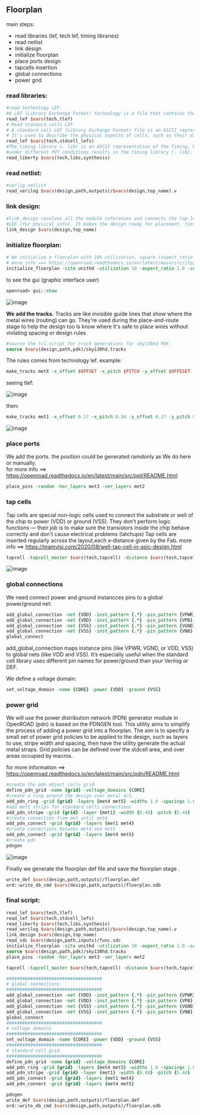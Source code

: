 ## Floorplan
main steps:
  * read libraries (lef, tech lef, timing libraries)
  * read netlist 
  * link design
  * initialize floorplan
  * place ports design
  * tapcells insertion
  * global connections
  * power grid


### read libraries:

```tcl
#read technology LEF.
#A LEF (Library Exchange Format) technology is a file that contains the manufacturing rules and the physical and electrical characteristics of a VLSI design.
read_lef $vars(tech,tlef)
# Read standard cells LEF
# A standard cell LEF (Library Exchange Format) file is an ASCII representation of the physical layout of standard cells in a VLSI design.
# It's used to describe the physical aspects of cells, such as their dimensions, pin locations, and routing blockages    
read_lef $vars(tech,stdcell_lefs)                                                                                                                                                                               # Read library cells. 
#The timing library (. lib) is an ASCII representation of the Timing, Power and Area associated with the standard cells. Characterization of cells
#under different PVT conditions results in the timing library (. lib). The delay calculation happens based on input transition (Slew) and the output capacitance (Load) 
read_liberty $vars(tech,libs,synthesis)
```
### read netlist:

```tcl
#verlig netlist 
read_verilog $vars(design,path,outputs)/$vars(design,top_name).v
```

### link design:

```tcl
#link_design resolves all the module references and connects the top-level module with the definitions provided by the loaded Liberty (.lib) files and
#LEF (for physical info). It makes the design ready for placement, timing analysis, and optimization.
link_design $vars(design,top_name)
```

### initialize floorplan:
```tcl
# We initialize a floorplan with 10% utilization, square (aspect_ratio 1.0), and with space between the core and die of 4.7
# more info ==> https://openroad.readthedocs.io/en/latest/main/src/ifp/README.html
initialize_floorplan -site unithd -utilization 10 -aspect_ratio 1.0 -core_space 4.7
```
to see the gui (graphic interface user)
```tcl
openroad> gui::show
```
![image](https://github.com/user-attachments/assets/e3dabea9-99a2-4c00-b71d-624914c33c5c)

**We add the tracks.**
Tracks are like invisible guide lines that show where the metal wires (routing) can go. They're used during the place-and-route stage to help the design too ls know where it's safe to place wires without violating spacing or design rules

```tcl
#source the tcl script for track generations for sky130hd PDK
source $vars(design,path,pdk)/sky130hd.tracks
```

The rules comes from technology lef. example:

```tcl
make_tracks metX -x_offset $OFFSET -x_pitch $PITCH -y_offset $OFFESET -y_pitch $PITCH
```
seeing tlef:

![image](https://github.com/user-attachments/assets/24851758-c4b7-406b-b7d9-6e263e0c7671)

then:

```tcl
make_tracks met1 -x_offset 0.17 -x_pitch 0.34 -y_offset 0.17 -y_pitch 0.34
```

![image](https://github.com/user-attachments/assets/0edbef1c-5fde-46b1-b69b-94bba0e3fa3b)


### place ports
We add the ports. the position could be generated ramdonly as We do here or manually. \
for more info ==> https://openroad.readthedocs.io/en/latest/main/src/ppl/README.html

```tcl
place_pins -random -hor_layers met3 -ver_layers met2
```

### tap cells
Tap cells are special non-logic cells used to connect the substrate or well of the chip to power (VDD) or ground (VSS). They don't perform logic functions — their job is to make sure the transistors inside the chip behave correctly and don't cause electrical problems (latchups)
Tap cells are inserted regularly across the layout,each x-distance given by the Fab.
more info ==> https://teamvlsi.com/2020/08/well-tap-cell-in-asic-design.html

```tcl
tapcell -tapcell_master $vars(tech,tapcell) -distance $vars(tech,tapcell_distance)
```

![image](https://github.com/user-attachments/assets/48ffd429-def1-4fd7-8fee-59acb24944ef)

### global connections
We need connect power and ground instancces pins to a global power/ground net:

```tcl
add_global_connection -net {VDD} -inst_pattern {.*} -pin_pattern {VPWR} -power    
add_global_connection -net {VDD} -inst_pattern {.*} -pin_pattern {VPB}
add_global_connection -net {VSS} -inst_pattern {.*} -pin_pattern {VGND} -ground
add_global_connection -net {VSS} -inst_pattern {.*} -pin_pattern {VNB}
global_connect
```
add_global_connection maps instance pins (like VPWR, VGND, or VDD, VSS) to global nets (like VDD and VSS). It’s especially useful when the standard cell library uses different pin names for power/ground than your Verilog or DEF.

We define a voltage domain:
```tcl
set_voltage_domain -name {CORE} -power {VDD} -ground {VSS}
```

### power grid
We will use the power distribution network (PDN) generator module in OpenROAD (pdn) is based on the PDNGEN tool. This utility aims to simplify the process of adding a power grid into a floorplan. The aim is to specify a small set of power grid policies to be applied to the design, such as layers to use, stripe width and spacing, then have the utility generate the actual metal straps. Grid policies can be defined over the stdcell area, and over areas occupied by macros.

for more information ==> https://openroad.readthedocs.io/en/latest/main/src/pdn/README.html

```tcl
#create the pdn object calls grid
define_pdn_grid -name {grid} -voltage_domains {CORE}
#create a ring around the design over metal 4/5.
add_pdn_ring -grid {grid} -layers {met4 met5} -widths 1.6 -spacings 1.6 -core_offsets 0
#add met1 strips for standard cells connections
add_pdn_stripe -grid {grid} -layer {met1} -width {0.48} -pitch {5.44} -offset {0} -followpins -extend_to_core_ring
#create connection from met until met4
add_pdn_connect -grid {grid} -layers {met1 met4}
#craate connections between met4 and met5
add_pdn_connect -grid {grid} -layers {met4 met5}
#create pdn
pdngen
```
![image](https://github.com/user-attachments/assets/cb0d6e74-f483-4bd5-ab6e-11a9ac932864)

Finally we generate the floorplan def file and save the floorplan stage .

```tcl
write_def $vars(design,path,outputs)/floorplan.def
ord::write_db_cmd $vars(design,path,outputs)/floorplan.odb
```

### final script:

```tcl
read_lef $vars(tech,tlef)
read_lef $vars(tech,stdcell_lefs)
read_liberty $vars(tech,libs,synthesis)      
read_verilog $vars(design,path,outputs)/$vars(design,top_name).v
link_design $vars(design,top_name)
read_sdc $vars(design,path,inputs)/func.sdc
initialize_floorplan -site unithd -utilization 10 -aspect_ratio 1.0 -core_space 4.7
source $vars(design,path,pdk)/sky130hd.tracks
place_pins -random -hor_layers met3 -ver_layers met2

tapcell -tapcell_master $vars(tech,tapcell) -distance $vars(tech,tapcell_distance)

####################################
# global connections
####################################
add_global_connection -net {VDD} -inst_pattern {.*} -pin_pattern {VPWR} -power
add_global_connection -net {VDD} -inst_pattern {.*} -pin_pattern {VPB}
add_global_connection -net {VSS} -inst_pattern {.*} -pin_pattern {VGND} -ground
add_global_connection -net {VSS} -inst_pattern {.*} -pin_pattern {VNB}
global_connect
####################################
# voltage domains
####################################
set_voltage_domain -name {CORE} -power {VDD} -ground {VSS}
####################################
# standard cell grid
####################################
define_pdn_grid -name {grid} -voltage_domains {CORE}
add_pdn_ring -grid {grid} -layers {met4 met5} -widths 1.6 -spacings 1.6 -core_offsets 0                                                                                                                        
add_pdn_stripe -grid {grid} -layer {met1} -width {0.48} -pitch {5.44} -offset {0} -followpins -extend_to_core_ring
add_pdn_connect -grid {grid} -layers {met1 met4}
add_pdn_connect -grid {grid} -layers {met4 met5}

pdngen                                                                                                                                                                                                                                      
write_def $vars(design,path,outputs)/floorplan.def
ord::write_db_cmd $vars(design,path,outputs)/floorplan.odb
```

